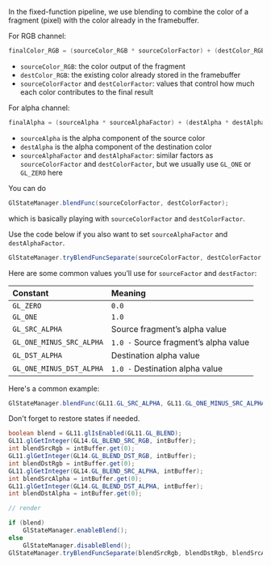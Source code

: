 In the fixed-function pipeline, we use blending to combine the color of a fragment (pixel) with the color already in the framebuffer.

For RGB channel:
```java
finalColor_RGB = (sourceColor_RGB * sourceColorFactor) + (destColor_RGB * destColorFactor)
```
- `sourceColor_RGB`: the color output of the fragment
- `destColor_RGB`: the existing color already stored in the framebuffer
- `sourceColorFactor` and `destColorFactor`: values that control how much each color contributes to the final result

For alpha channel:
```java
finalAlpha = (sourceAlpha * sourceAlphaFactor) + (destAlpha * destAlphaFactor)
```
- `sourceAlpha` is the alpha component of the source color
- `destAlpha` is the alpha component of the destination color
- `sourceAlphaFactor` and `destAlphaFactor`: similar factors as `sourceColorFactor` and `destColorFactor`, but we usually use `GL_ONE` or `GL_ZERO` here

You can do
```java
GlStateManager.blendFunc(sourceColorFactor, destColorFactor);
```
which is basically playing with `sourceColorFactor` and `destColorFactor`.

Use the code below if you also want to set `sourceAlphaFactor` and `destAlphaFactor`.
```java
GlStateManager.tryBlendFuncSeparate(sourceColorFactor, destColorFactor, sourceAlphaFactor, destAlphaFactor);
```

Here are some common values you’ll use for `sourceFactor` and `destFactor`:

| Constant                | Meaning                               |
|:------------------------|:--------------------------------------|
| `GL_ZERO`                | `0.0`                                 |
| `GL_ONE`                 | `1.0`                                 |
| `GL_SRC_ALPHA`           | Source fragment’s alpha value         |
| `GL_ONE_MINUS_SRC_ALPHA` | `1.0 -` Source fragment’s alpha value |
| `GL_DST_ALPHA`           | Destination alpha value               |
| `GL_ONE_MINUS_DST_ALPHA` | `1.0 -` Destination alpha value       |

Here's a common example:
```java
GlStateManager.blendFunc(GL11.GL_SRC_ALPHA, GL11.GL_ONE_MINUS_SRC_ALPHA);
```

Don't forget to restore states if needed.
```java
boolean blend = GL11.glIsEnabled(GL11.GL_BLEND);
GL11.glGetInteger(GL14.GL_BLEND_SRC_RGB, intBuffer);
int blendSrcRgb = intBuffer.get(0);
GL11.glGetInteger(GL14.GL_BLEND_DST_RGB, intBuffer);
int blendDstRgb = intBuffer.get(0);
GL11.glGetInteger(GL14.GL_BLEND_SRC_ALPHA, intBuffer);
int blendSrcAlpha = intBuffer.get(0);
GL11.glGetInteger(GL14.GL_BLEND_DST_ALPHA, intBuffer);
int blendDstAlpha = intBuffer.get(0);

// render

if (blend)
    GlStateManager.enableBlend();
else
    GlStateManager.disableBlend();
GlStateManager.tryBlendFuncSeparate(blendSrcRgb, blendDstRgb, blendSrcAlpha, blendDstAlpha);
```
